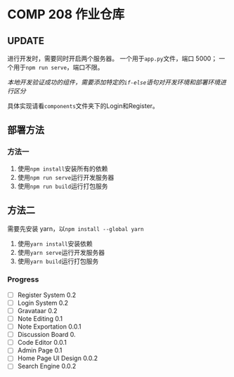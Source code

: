 # COMP 208 作业仓库

## UPDATE

进行开发时，需要同时开启两个服务器。
一个用于`app.py`文件，端口 5000；
一个用于`npm run serve`，端口不限。

*本地开发验证成功的组件，需要添加特定的`if-else`语句对开发环境和部署环境进行区分*

具体实现请看`components`文件夹下的Login和Register。

## 部署方法

### 方法一

1. 使用`npm install`安装所有的依赖
2. 使用`npm run serve`运行开发服务器
3. 使用`npm run build`运行打包服务

## 方法二

需要先安装 yarn，以`npm install --global yarn`

1. 使用`yarn install`安装依赖
2. 使用`yarn serve`运行开发服务器
3. 使用`yarn build`运行打包服务

### Progress

- [ ] Register System 0.2
- [ ] Login System 0.2
- [ ] Gravataar 0.2
- [ ] Note Editing 0.1
- [ ] Note Exportation 0.0.1
- [ ] Discussion Board 0.
- [ ] Code Editor 0.0.1
- [ ] Admin Page 0.1
- [ ] Home Page UI Design 0.0.2
- [ ] Search Engine 0.0.2
